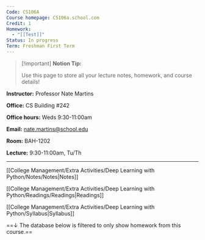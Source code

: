 ```yaml
---
Code: CS106A
Course homepage: CS106a.school.com
Credit: 1
Homework:
  - "[[Test]]"
Status: In progress
Term: Freshman First Term
---
```

> [!important] **Notion Tip:**
> 
> Use this page to store all your lecture notes, homework, and course details!

**Instructor:** Professor Nate Martins

**Office:** CS Building #242

**Office hours:** Weds 9:30-11:00am

**Email:** nate.martins@school.edu

**Room:** BAH-1202

**Lecture:** 9:30-11:00am, Tu/Th

---

[[College Management/Extra Activities/Deep Learning with Python/Notes/Notes|Notes]]

  

[[College Management/Extra Activities/Deep Learning with Python/Readings/Readings|Readings]]

[[College Management/Extra Activities/Deep Learning with Python/Syllabus|Syllabus]]

  

==↓ The database below is filtered to only show homework from this course.==